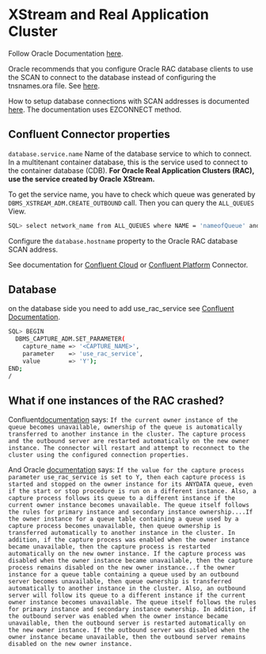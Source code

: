 # XStream and Real Application Cluster

Follow Oracle Documentation [here](https://docs.oracle.com/en/database/oracle/oracle-database/19/xstrm/xstream-out-concepts.html#GUID-A058CE29-4D13-4EB2-ACDE-29DC6B7F2CDE).

Oracle recommends that you configure Oracle RAC database clients to use the SCAN to connect to the database instead of configuring the tnsnames.ora file. See [here](https://docs.oracle.com/en/database/oracle/oracle-database/18/rilin/about-connecting-to-an-oracle-rac-database-using-scans.html).

How to setup database connections with SCAN addresses is documented [here](https://docs.oracle.com/en/database/oracle/oracle-database/18/rilin/how-database-connections-are-created-when-using-scans.html#GUID-DDA82589-44DB-4681-B0BC-32898D3083BA). The documentation uses EZCONNECT method.

## Confluent Connector properties

`database.service.name`
Name of the database service to which to connect. In a multitenant container database, this is the service used to connect to the container database (CDB). **For Oracle Real Application Clusters (RAC), use the service created by Oracle XStream.**

To get the service name, you have to check which queue was generated by `DBMS_XSTREAM_ADM.CREATE_OUTBOUND` call. Then you can query the `ALL_QUEUES` View.

```bash
SQL> select network_name from ALL_QUEUES where NAME = 'nameofQueue' and owner ='ADMIN USER';
```

Configure the `database.hostname` property to the Oracle RAC database SCAN address.

See documentation for [Confluent Cloud](https://docs.confluent.io/cloud/current/connectors/cc-oracle-xstream-cdc-source/cc-oracle-xstream-cdc-source.html#connect-to-an-oracle-real-application-cluster-rac-database) or [Confluent Platform](https://docs.confluent.io/kafka-connectors/oracle-xstream-cdc-source/current/getting-started.html#connect-to-an-oracle-real-application-cluster-rac-database) Connector.


## Database 

on the database side you need to add use_rac_service see [Confluent Documentation](https://docs.confluent.io/cloud/current/connectors/cc-oracle-xstream-cdc-source/oracle-xstream-cdc-setup-includes/prereqs-validation.html#capture-changes-from-oracle-rac).

```bash
SQL> BEGIN
  DBMS_CAPTURE_ADM.SET_PARAMETER(
    capture_name => '<CAPTURE_NAME>',
    parameter    => 'use_rac_service',
    value        => 'Y');
END;
/
```

## What if one instances of the RAC crashed?

Confluent[documentation](https://docs.confluent.io/cloud/current/connectors/cc-oracle-xstream-cdc-source/oracle-xstream-cdc-setup-includes/prereqs-validation.html#capture-changes-from-oracle-rac) says:
`If the current owner instance of the queue becomes unavailable, ownership of the queue is automatically transferred to another instance in the cluster. The capture process and the outbound server are restarted automatically on the new owner instance. The connector will restart and attempt to reconnect to the cluster using the configured connection properties.`

And Oracle [documentation](https://docs.oracle.com/en/database/oracle/oracle-database/19/xstrm/xstream-out-concepts.html#GUID-A058CE29-4D13-4EB2-ACDE-29DC6B7F2CDE) says:
`If the value for the capture process parameter use_rac_service is set to Y, then each capture process is started and stopped on the owner instance for its ANYDATA queue, even if the start or stop procedure is run on a different instance. Also, a capture process follows its queue to a different instance if the current owner instance becomes unavailable. The queue itself follows the rules for primary instance and secondary instance ownership....If the owner instance for a queue table containing a queue used by a capture process becomes unavailable, then queue ownership is transferred automatically to another instance in the cluster. In addition, if the capture process was enabled when the owner instance became unavailable, then the capture process is restarted automatically on the new owner instance. If the capture process was disabled when the owner instance became unavailable, then the capture process remains disabled on the new owner instance...f the owner instance for a queue table containing a queue used by an outbound server becomes unavailable, then queue ownership is transferred automatically to another instance in the cluster. Also, an outbound server will follow its queue to a different instance if the current owner instance becomes unavailable. The queue itself follows the rules for primary instance and secondary instance ownership. In addition, if the outbound server was enabled when the owner instance became unavailable, then the outbound server is restarted automatically on the new owner instance. If the outbound server was disabled when the owner instance became unavailable, then the outbound server remains disabled on the new owner instance.` 
